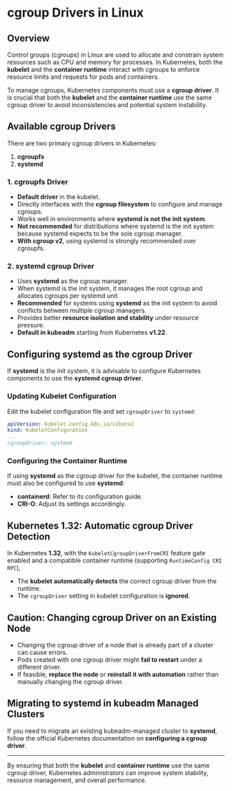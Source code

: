# cgroup Drivers in Linux

## Overview
Control groups (cgroups) in Linux are used to allocate and constrain system resources such as CPU and memory for processes. In Kubernetes, both the **kubelet** and the **container runtime** interact with cgroups to enforce resource limits and requests for pods and containers.

To manage cgroups, Kubernetes components must use a **cgroup driver**. It is crucial that both the **kubelet** and the **container runtime** use the same cgroup driver to avoid inconsistencies and potential system instability.

## Available cgroup Drivers
There are two primary cgroup drivers in Kubernetes:

1. **cgroupfs**
2. **systemd**

### 1. cgroupfs Driver
- **Default driver** in the kubelet.
- Directly interfaces with the **cgroup filesystem** to configure and manage cgroups.
- Works well in environments where **systemd is not the init system**.
- **Not recommended** for distributions where systemd is the init system because systemd expects to be the sole cgroup manager.
- **With cgroup v2**, using systemd is strongly recommended over cgroupfs.

### 2. systemd cgroup Driver
- Uses **systemd** as the cgroup manager.
- When systemd is the init system, it manages the root cgroup and allocates cgroups per systemd unit.
- **Recommended** for systems using **systemd** as the init system to avoid conflicts between multiple cgroup managers.
- Provides better **resource isolation and stability** under resource pressure.
- **Default in kubeadm** starting from Kubernetes **v1.22**.

## Configuring systemd as the cgroup Driver
If **systemd** is the init system, it is advisable to configure Kubernetes components to use the **systemd cgroup driver**.

### Updating Kubelet Configuration
Edit the kubelet configuration file and set `cgroupDriver` to `systemd`:

```yaml
apiVersion: kubelet.config.k8s.io/v1beta1
kind: KubeletConfiguration
...
cgroupDriver: systemd
```

### Configuring the Container Runtime
If using **systemd** as the cgroup driver for the kubelet, the container runtime must also be configured to use **systemd**:
- **containerd**: Refer to its configuration guide.
- **CRI-O**: Adjust its settings accordingly.

## Kubernetes 1.32: Automatic cgroup Driver Detection
In Kubernetes **1.32**, with the `KubeletCgroupDriverFromCRI` feature gate enabled and a compatible container runtime (supporting `RuntimeConfig CRI RPC`),
- The **kubelet automatically detects** the correct cgroup driver from the runtime.
- The `cgroupDriver` setting in kubelet configuration is **ignored**.

## Caution: Changing cgroup Driver on an Existing Node
- Changing the cgroup driver of a node that is already part of a cluster can cause errors.
- Pods created with one cgroup driver might **fail to restart** under a different driver.
- If feasible, **replace the node** or **reinstall it with automation** rather than manually changing the cgroup driver.

## Migrating to systemd in kubeadm Managed Clusters
If you need to migrate an existing kubeadm-managed cluster to **systemd**, follow the official Kubernetes documentation on **configuring a cgroup driver**.

---
By ensuring that both the **kubelet** and **container runtime** use the same cgroup driver, Kubernetes administrators can improve system stability, resource management, and overall performance.

